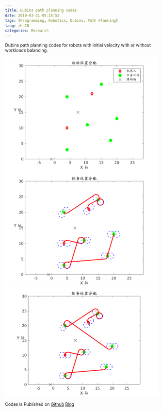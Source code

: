 ```yaml
---
title: Dubins path planning codes
date: 2019-03-31 08:18:52
tags: [Programming, Robotics, Dubins, Path Planning]
lang: zh-CN
categories: Research
---
```


Dubins path planning codes for robots with initial velocity with or without workloads balancing.

<!-- more -->

![Dubins-1](/images/dubins1.png)
![Dubins-2](/images/dubins2.png)
![Dubins-3](/images/dubins3.png)

Codes is Published on [Github](https://github.com/ayawaya2014/dubins)
[Blog](https://blog.csdn.net/ayawaya/article/details/88923944)
